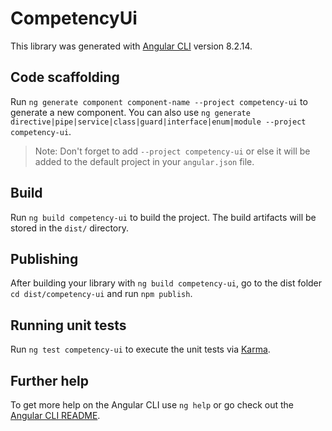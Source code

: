 # CompetencyUi

This library was generated with [Angular CLI](https://github.com/angular/angular-cli) version 8.2.14.

## Code scaffolding

Run `ng generate component component-name --project competency-ui` to generate a new component. You can also use `ng generate directive|pipe|service|class|guard|interface|enum|module --project competency-ui`.
> Note: Don't forget to add `--project competency-ui` or else it will be added to the default project in your `angular.json` file. 

## Build

Run `ng build competency-ui` to build the project. The build artifacts will be stored in the `dist/` directory.

## Publishing

After building your library with `ng build competency-ui`, go to the dist folder `cd dist/competency-ui` and run `npm publish`.

## Running unit tests

Run `ng test competency-ui` to execute the unit tests via [Karma](https://karma-runner.github.io).

## Further help

To get more help on the Angular CLI use `ng help` or go check out the [Angular CLI README](https://github.com/angular/angular-cli/blob/master/README.md).

